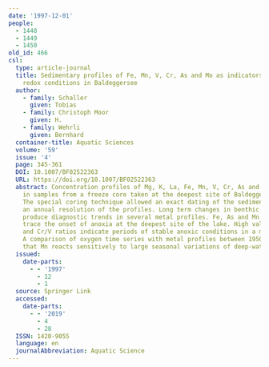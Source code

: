 ```yaml
---
date: '1997-12-01'
people:
  - 1448
  - 1449
  - 1450
old_id: 466
csl:
  type: article-journal
  title: Sedimentary profiles of Fe, Mn, V, Cr, As and Mo as indicators of benthic
    redox conditions in Baldeggersee
  author:
    - family: Schaller
      given: Tobias
    - family: Christoph Moor
      given: H.
    - family: Wehrli
      given: Bernhard
  container-title: Aquatic Sciences
  volume: '59'
  issue: '4'
  page: 345-361
  DOI: 10.1007/BF02522363
  URL: https://doi.org/10.1007/BF02522363
  abstract: Concentration profiles of Mg, K, La, Fe, Mn, V, Cr, As and Mo were determined
    in samples from a freeze core taken at the deepest site of Baldeggersee in 1993.
    The special coring technique allowed an exact dating of the sediment samples and
    an annual resolution of the profiles. Long term changes in benthic redox conditions
    produce diagnostic trends in several metal profiles. Fe, As and Mn enrichments
    trace the onset of anoxia at the deepest site of the lake. High values of Mo concentrations
    and Cr/V ratios indicate periods of stable anoxic conditions in a meromictic hypolimnion.
    A comparison of oxygen time series with metal profiles between 1950 and 1990 indicates
    that Mn reacts sensitively to large seasonal variations of deep-water oxygen concentrations.
  issued:
    date-parts:
      - - '1997'
        - 12
        - 1
  source: Springer Link
  accessed:
    date-parts:
      - - '2019'
        - 4
        - 28
  ISSN: 1420-9055
  language: en
  journalAbbreviation: Aquatic Science
---
```

